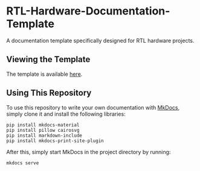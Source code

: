 # RTL-Hardware-Documentation-Template

A documentation template specifically designed for RTL hardware projects.

## Viewing the Template

The template is available [here](https://opencehardware.github.io/RTL-Hardware-Documentation-Template/).

## Using This Repository

To use this repository to write your own documentation with [MkDocs](https://www.mkdocs.org/), simply clone it and install the following libraries:

```
pip install mkdocs-material
pip install pillow cairosvg
pip install markdown-include
pip install mkdocs-print-site-plugin   
```

After this, simply start MkDocs in the project directory by running:

```
mkdocs serve
```
